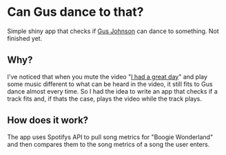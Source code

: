 # Can Gus dance to that?

Simple shiny app that checks if [Gus Johnson](https://www.youtube.com/user/gustoonz) can dance to something. Not finished yet.

## Why?

I've noticed that when you mute the video "[I had a great day](https://www.youtube.com/watch?v=VUkxoREfiQQ)" and play some music different to what can be heard in the video, it still fits to Gus dance almost every time. So I had the idea to write an app that checks if a track fits and, if thats the case, plays the video while the track plays.

## How does it work?

The app uses Spotifys API to pull song metrics for "Boogie Wonderland" and then compares them to the song metrics of a song the user enters. 
